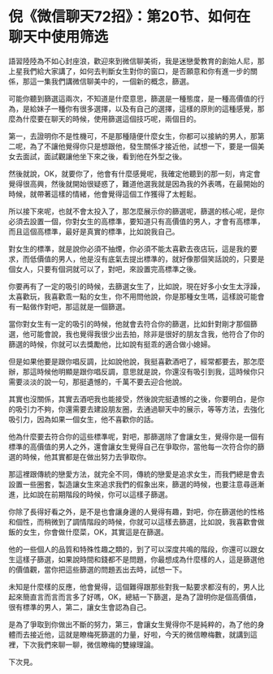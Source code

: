# 倪《微信聊天72招》：第20节、如何在聊天中使用筛选

語習陸陸為不如心封座浪，歡迎來到微信聊美術，我是迷戀愛教育的創始人尼，那上星我們給大家講了，如何去判斷女生對你的窗口，是否願意和你有進一步的關係，那這一集我們講微信聊美中的，一個新的概念，篩選。

可能你聽到篩選這兩次，不知道是什麼意思，篩選是一種態度，是一種高價值的行為，是給妹子一種你有很多選擇，以及有自己的選擇，這樣的原則的這種感覺，那麼為什麼要在聊天的時候，使用篩選這個技巧呢，兩個目的。

第一，去證明你不是性機可，不是那種隨便什麼女生，你都可以接納的男人，那第二呢，為了不讓他覺得你只是想跟他，發生關係才接近他，試想一下，要是一個美女去面試，面試觀讓他坐下來之後，看到他在外型之後。

然後就說，OK，就要你了，他會有什麼感覺呢，我確定他聽到的那一刻，肯定會覺得很高興，然後就開始很疑惑了，難道他選我就是因為我的外表嗎，在最開始的時候，就帶著這樣的情緒，他會覺得這個工作獲得了太輕鬆。

所以接下來呢，也就不會太投入了，那怎麼展示你的篩選呢，篩選的核心呢，是你必須去設置一個，你對女生的高標準，要知道只有高價值的男人，才會有高標準，而且這個高標準，最好是真實的標準，比如說我自己。

對女生的標準，就是說你必須不抽煙，你必須不能太喜歡去夜店玩，這是我的要求，而低價值的男人，他是沒有底氣去提出標準的，就好像那個笑話說的，只要是個女人，只要有個洞就可以了，對吧，來設置完高標準之後。

你要再有了一定的吸引的時候，去篩選女生了，比如說，現在好多小女生太浮躁，太喜歡玩，我喜歡乖一點的女生，你不用問他說，你是那種女生嗎，這樣說可能會有一點做作對吧，那這就是一個篩選。

當你對女生有一定的吸引的時候，他就會去符合你的篩選，比如針對剛才那個篩選，他可能會說，我也覺得我很少出去拍，除非是很好的朋友含我，他符合了你的篩選的時候，你就可以去獎勵他，比如說有挺乖的適合做小媳婦。

但是如果他要是跟你唱反調，比如說他說，我挺喜歡酒吧了，經常都要去，那怎麼辦，那這時候他明顯是跟你唱反調，意思就是說，你還沒有吸引到我，這時候你只需要淡淡的說一句，那挺遺憾的，千萬不要去迎合他說。

其實也沒關係，其實去酒吧我也能接受，然後說完挺遺憾的之後，你要明白，是你的吸引力不夠，你還需要去建設朋友圈，去通過聊天中的展示，等等方法，去強化吸引力，因為如果一個女生，他不喜歡你的話。

他為什麼要去符合你的這些標準呢，對吧，那篩選除了會讓女生，覺得你是一個有標準的高價值的男人之外，還會讓女生覺得自己在爭取你，當他每一次符合你的篩選的時候，他其實都是在做出努力去爭取你。

那這裡跟傳統的戀愛方法，就完全不同，傳統的戀愛是追求女生，而我們總是會去設置一些圈套，製造讓女生來追求我們的假象出來，篩選的時候，也要注意尋遜漸進，比如說在前期階段的時候，你可以這樣子篩選。

你除了長得好看之外，是不是也會讓身邊的人覺得有趣，對吧，你在篩選他的性格和個性，而稍微到了調情階段的時候，你就可以這樣去篩選，比如說，我喜歡會做飯的女生，你會做什麼菜，OK，其實這是在篩選。

他的一些個人的品質和特殊性趣之類的，到了可以深度共鳴的階段，你還可以跟女生這樣子篩選，如果說時間和錢都不是問題，你最想成為什麼樣的人，這是篩選他的價值觀，當你把這些篩選的問題丟出去時，試想一下。

未知是什麼樣的反應，他會覺得，這個難得跟那些對我一點要求都沒有的，男人比起來簡直言而言而言多了好嗎，OK，總結一下篩選，是為了證明你是個高價值，很有標準的男人，第二，讓女生會認為自己。

是為了爭取到你做出不斷的努力，第三，會讓女生覺得你不是純粹的，為了他的身體而去接近他，這就是瞭梅死篩選的力量，好啦，今天的微信瞭梅數，就講到這裡，下次我們來聊一聊，微信瞭梅的雙線理論。

下次見。